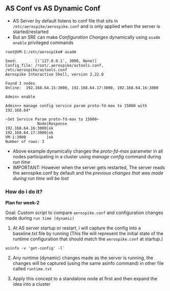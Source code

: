 ## AS Conf vs AS Dynamic Conf

- AS Server by default listens to conf file that sits in `/etc/aerospike/aerospike.conf` and is only applied when the server is started/restarted
- But an SRE can make *Configuration Changes* dynamically using `asadm enable` privileged commands
```
root@VM-1:/etc/aerospike# asadm

Seed:        [('127.0.0.1', 3000, None)]
Config_file: /root/.aerospike/astools.conf, /etc/aerospike/astools.conf
Aerospike Interactive Shell, version 2.22.0

Found 3 nodes
Online:  192.168.64.15:3000, 192.168.64.17:3000, 192.168.64.16:3000

Admin> enable

Admin+> manage config service param proto-fd-max to 15000 with 192.168.64*

~Set Service Param proto-fd-max to 15000~
              Node|Response
192.168.64.16:3000|ok
192.168.64.17:3000|ok
VM-1:3000         |ok
Number of rows: 3
```
- Above example dynamically changes the *proto-fd-max* parameter in all nodes participating in a cluster using *manage config* command during *run time*
- IMPORTANT: However when the server gets restarted, The server reads the aerospike.conf by default and the *previous changes that was made during run time will be lost* 

### **How do i do it?**

**Plan for week-2**

Goal: Custom script to compare `aerospike.conf` and configuration changes made during 
`run time (dynamic)` 

1. At AS server startup or restart, i will capture the config into a baseline.txt file by running (This file will represent the initial state of the runtime configuration that should match the `aerospike.conf` at startup.)
		
```
asinfo -v 'get-config' -l` 
```

2. Any runtime (dynamic) changes made as the server is running, the changes will be captured (using the same asinfo command) in other file called `runtime.txt`

3. Apply this concept to a standalone node at first and then expand the idea into a cluster
			
